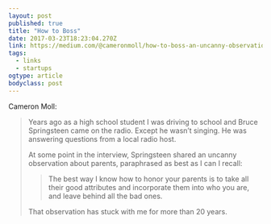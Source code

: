 ```yaml
---
layout: post 
published: true 
title: "How to Boss" 
date: 2017-03-23T18:23:04.270Z 
link: https://medium.com/@cameronmoll/how-to-boss-an-uncanny-observation-from-bruce-springsteen-93cbfd8342c9#.u04sjr503 
tags:
  - links
  - startups
ogtype: article 
bodyclass: post 
---
```


Cameron Moll:

> Years ago as a high school student I was driving to school and Bruce Springsteen came on the radio. Except he wasn’t singing. He was answering questions from a local radio host.
> 
> At some point in the interview, Springsteen shared an uncanny observation about parents, paraphrased as best as I can I recall:
> 
> > The best way I know how to honor your parents is to take all their good attributes and incorporate them into who you are, and leave behind all the bad ones.
> 
> That observation has stuck with me for more than 20 years.
